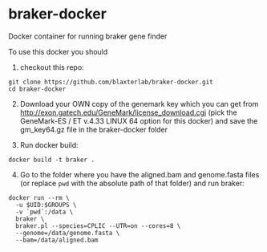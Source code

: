 # braker-docker
Docker container for running braker gene finder

To use this docker you should

1. checkout this repo:

```
git clone https://github.com/blaxterlab/braker-docker.git
cd braker-docker
```

2. Download your OWN copy of the genemark key which you can get from http://exon.gatech.edu/GeneMark/license_download.cgi (pick the GeneMark-ES / ET v.4.33 LINUX 64 option for this docker) and save the gm_key64.gz file in the braker-docker folder

3. Run docker build:

```
docker build -t braker .
```

4. Go to the folder where you have the aligned.bam and genome.fasta files (or replace `pwd` with the absolute path of that folder) and run braker:

```
docker run --rm \
  -u $UID:$GROUPS \
  -v `pwd`:/data \
  braker \
  braker.pl --species=CPLIC --UTR=on --cores=8 \
  --genome=/data/genome.fasta \
  --bam=/data/aligned.bam
```


